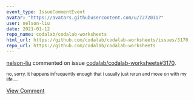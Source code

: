 ```yaml
---
event_type: IssueCommentEvent
avatar: "https://avatars.githubusercontent.com/u/7272031?"
user: nelson-liu
date: 2021-01-12
repo_name: codalab/codalab-worksheets
html_url: https://github.com/codalab/codalab-worksheets/issues/3170
repo_url: https://github.com/codalab/codalab-worksheets
---
```


<a href='https://github.com/nelson-liu' target='_blank'>nelson-liu</a> commented on issue <a href='https://github.com/codalab/codalab-worksheets/issues/3170' target='_blank'>codalab/codalab-worksheets#3170</a>.

<small>no, sorry. it happens infrequently enough that i usually just rerun and move on with my life....</small>

<a href='https://github.com/codalab/codalab-worksheets/issues/3170' target='_blank'>View Comment</a>